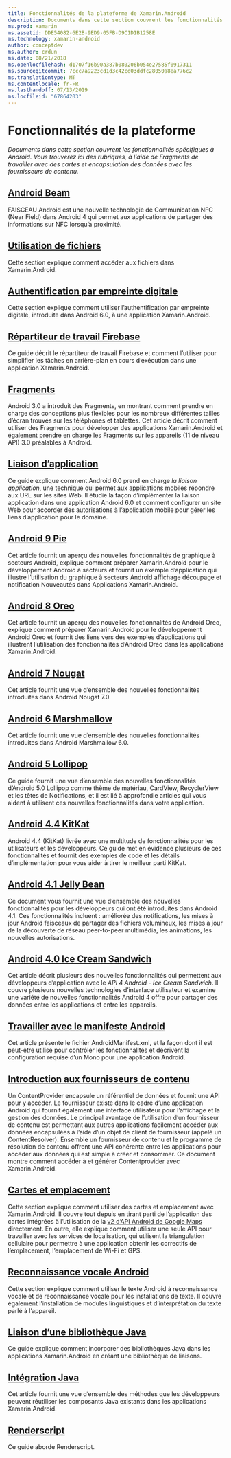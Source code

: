 ```yaml
---
title: Fonctionnalités de la plateforme de Xamarin.Android
description: Documents dans cette section couvrent les fonctionnalités spécifiques à Android. Vous trouverez ici des rubriques, à l’aide de Fragments de travailler avec des cartes et encapsulation des données avec les fournisseurs de contenu.
ms.prod: xamarin
ms.assetid: DDE54082-6E2B-9ED9-05FB-D9C1D1B1258E
ms.technology: xamarin-android
author: conceptdev
ms.author: crdun
ms.date: 08/21/2018
ms.openlocfilehash: d1707f16b90a387b080206b054e27585f0917311
ms.sourcegitcommit: 7ccc7a9223cd1d3c42cd03ddfc28050a8ea776c2
ms.translationtype: MT
ms.contentlocale: fr-FR
ms.lasthandoff: 07/13/2019
ms.locfileid: "67864203"
---
```

# <a name="platform-features"></a>Fonctionnalités de la plateforme

_Documents dans cette section couvrent les fonctionnalités spécifiques à Android. Vous trouverez ici des rubriques, à l’aide de Fragments de travailler avec des cartes et encapsulation des données avec les fournisseurs de contenu._

## <a name="android-beamandroidplatformandroid-beammd"></a>[Android Beam](~/android/platform/android-beam.md)

FAISCEAU Android est une nouvelle technologie de Communication NFC (Near Field) dans Android 4 qui permet aux applications de partager des informations sur NFC lorsqu’à proximité.

## <a name="working-with-filesandroidplatformfilesindexmd"></a>[Utilisation de fichiers](~/android/platform/files/index.md)

Cette section explique comment accéder aux fichiers dans Xamarin.Android.

## <a name="fingerprint-authenticationandroidplatformfingerprint-authenticationindexmd"></a>[Authentification par empreinte digitale](~/android/platform/fingerprint-authentication/index.md)

Cette section explique comment utiliser l’authentification par empreinte digitale, introduite dans Android 6.0, à une application Xamarin.Android.


## <a name="firebase-job-dispatcherandroidplatformfirebase-job-dispatchermd"></a>[Répartiteur de travail Firebase](~/android/platform/firebase-job-dispatcher.md)

Ce guide décrit le répartiteur de travail Firebase et comment l’utiliser pour simplifier les tâches en arrière-plan en cours d’exécution dans une application Xamarin.Android.

## <a name="fragmentsandroidplatformfragmentsindexmd"></a>[Fragments](~/android/platform/fragments/index.md)

Android 3.0 a introduit des Fragments, en montrant comment prendre en charge des conceptions plus flexibles pour les nombreux différentes tailles d’écran trouvés sur les téléphones et tablettes. Cet article décrit comment utiliser des Fragments pour développer des applications Xamarin.Android et également prendre en charge les Fragments sur les appareils (11 de niveau API) 3.0 préalables à Android.



## <a name="app-linkingandroidplatformapp-linkingmd"></a>[Liaison d’application](~/android/platform/app-linking.md)

Ce guide explique comment Android 6.0 prend en charge _la liaison application_, une technique qui permet aux applications mobiles répondre aux URL sur les sites Web. Il étudie la façon d’implémenter la liaison application dans une application Android 6.0 et comment configurer un site Web pour accorder des autorisations à l’application mobile pour gérer les liens d’application pour le domaine.


## <a name="android-9-pieandroidplatformpiemd"></a>[Android 9 Pie](~/android/platform/pie.md)

Cet article fournit un aperçu des nouvelles fonctionnalités de graphique à secteurs Android, explique comment préparer Xamarin.Android pour le développement Android à secteurs et fournit un exemple d’application qui illustre l’utilisation du graphique à secteurs Android affichage découpage et notification Nouveautés dans Applications Xamarin.Android.


## <a name="android-8-oreoandroidplatformoreomd"></a>[Android 8 Oreo](~/android/platform/oreo.md)

Cet article fournit un aperçu des nouvelles fonctionnalités de Android Oreo, explique comment préparer Xamarin.Android pour le développement Android Oreo et fournit des liens vers des exemples d’applications qui illustrent l’utilisation des fonctionnalités d’Android Oreo dans les applications Xamarin.Android.



## <a name="android-7-nougatandroidplatformnougatmd"></a>[Android 7 Nougat](~/android/platform/nougat.md)

Cet article fournit une vue d’ensemble des nouvelles fonctionnalités introduites dans Android Nougat 7.0.




## <a name="android-6-marshmallowandroidplatformmarshmallowmd"></a>[Android 6 Marshmallow](~/android/platform/marshmallow.md)

Cet article fournit une vue d’ensemble des nouvelles fonctionnalités introduites dans Android Marshmallow 6.0.




## <a name="android-5-lollipopandroidplatformlollipopmd"></a>[Android 5 Lollipop](~/android/platform/lollipop.md)

Ce guide fournit une vue d’ensemble des nouvelles fonctionnalités d’Android 5.0 Lollipop comme thème de matériau, CardView, RecyclerView et les têtes de Notifications, et il est lié à approfondie articles qui vous aident à utilisent ces nouvelles fonctionnalités dans votre application.



## <a name="android-44-kitkatandroidplatformkitkatmd"></a>[Android 4.4 KitKat](~/android/platform/kitkat.md)

Android 4.4 (KitKat) livrée avec une multitude de fonctionnalités pour les utilisateurs et les développeurs. Ce guide met en évidence plusieurs de ces fonctionnalités et fournit des exemples de code et les détails d’implémentation pour vous aider à tirer le meilleur parti KitKat.




## <a name="android-41-jelly-beanandroidplatformjelly-beanmd"></a>[Android 4.1 Jelly Bean](~/android/platform/jelly-bean.md)

Ce document vous fournit une vue d’ensemble des nouvelles fonctionnalités pour les développeurs qui ont été introduites dans Android 4.1. Ces fonctionnalités incluent : améliorée des notifications, les mises à jour Android faisceaux de partager des fichiers volumineux, les mises à jour de la découverte de réseau peer-to-peer multimédia, les animations, les nouvelles autorisations.



## <a name="android-40-ice-cream-sandwichandroidplatformice-cream-sandwichmd"></a>[Android 4.0 Ice Cream Sandwich](~/android/platform/ice-cream-sandwich.md)

Cet article décrit plusieurs des nouvelles fonctionnalités qui permettent aux développeurs d’application avec le *API 4 Android - Ice Cream Sandwich*.
Il couvre plusieurs nouvelles technologies d’interface utilisateur et examine une variété de nouvelles fonctionnalités Android 4 offre pour partager des données entre les applications et entre les appareils.


## <a name="working-with-the-android-manifestandroid-manifestmd"></a>[Travailler avec le manifeste Android](android-manifest.md)

Cet article présente le fichier AndroidManifest.xml, et la façon dont il est peut-être utilisé pour contrôler les fonctionnalités et décrivent la configuration requise d’un Mono pour une application Android.


## <a name="introduction-to-content-providersandroidplatformcontent-providersindexmd"></a>[Introduction aux fournisseurs de contenu](~/android/platform/content-providers/index.md)

Un ContentProvider encapsule un référentiel de données et fournit une API pour y accéder. Le fournisseur existe dans le cadre d’une application Android qui fournit également une interface utilisateur pour l’affichage et la gestion des données. Le principal avantage de l’utilisation d’un fournisseur de contenu est permettant aux autres applications facilement accéder aux données encapsulées à l’aide d’un objet de client de fournisseur (appelé un ContentResolver). Ensemble un fournisseur de contenu et le programme de résolution de contenu offrent une API cohérente entre les applications pour accéder aux données qui est simple à créer et consommer. Ce document montre comment accéder à et générer Contentprovider avec Xamarin.Android.



## <a name="maps-and-locationandroidplatformmaps-and-locationindexmd"></a>[Cartes et emplacement](~/android/platform/maps-and-location/index.md)

Cette section explique comment utiliser des cartes et emplacement avec Xamarin.Android. Il couvre tout depuis en tirant parti de l’application des cartes intégrées à l’utilisation de la [v2 d’API Android de Google Maps](https://developers.google.com/maps/documentation/android/) directement. En outre, elle explique comment utiliser une seule API pour travailler avec les services de localisation, qui utilisent la triangulation cellulaire pour permettre à une application obtenir les correctifs de l’emplacement, l’emplacement de Wi-Fi et GPS.



## <a name="android-speechandroidplatformspeechmd"></a>[Reconnaissance vocale Android](~/android/platform/speech.md)

Cette section explique comment utiliser le texte Android à reconnaissance vocale et de reconnaissance vocale pour les installations de texte. Il couvre également l’installation de modules linguistiques et d’interprétation du texte parlé à l’appareil.


## <a name="binding-a-java-librarybinding-java-libraryindexmd"></a>[Liaison d’une bibliothèque Java](binding-java-library/index.md)

Ce guide explique comment incorporer des bibliothèques Java dans les applications Xamarin.Android en créant une bibliothèque de liaisons.

## <a name="java-integrationjava-integrationindexmd"></a>[Intégration Java](java-integration/index.md)

Cet article fournit une vue d’ensemble des méthodes que les développeurs peuvent réutiliser les composants Java existants dans les applications Xamarin.Android.

## <a name="renderscriptrenderscriptmd"></a>[Renderscript](renderscript.md)

Ce guide aborde Renderscript.
